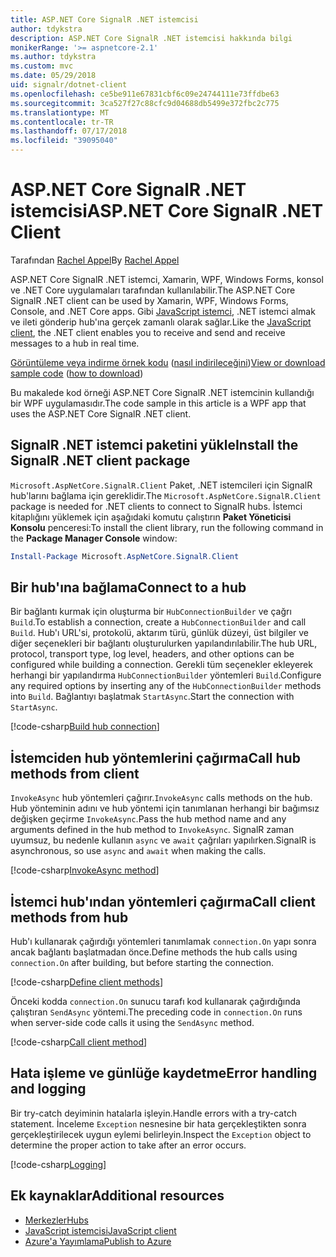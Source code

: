 ```yaml
---
title: ASP.NET Core SignalR .NET istemcisi
author: tdykstra
description: ASP.NET Core SignalR .NET istemcisi hakkında bilgi
monikerRange: '>= aspnetcore-2.1'
ms.author: tdykstra
ms.custom: mvc
ms.date: 05/29/2018
uid: signalr/dotnet-client
ms.openlocfilehash: ce5be911e67831cbf6c09e24744111e73ffdbe63
ms.sourcegitcommit: 3ca527f27c88cfc9d04688db5499e372fbc2c775
ms.translationtype: MT
ms.contentlocale: tr-TR
ms.lasthandoff: 07/17/2018
ms.locfileid: "39095040"
---
```

# <a name="aspnet-core-signalr-net-client"></a><span data-ttu-id="baf9b-103">ASP.NET Core SignalR .NET istemcisi</span><span class="sxs-lookup"><span data-stu-id="baf9b-103">ASP.NET Core SignalR .NET Client</span></span>

<span data-ttu-id="baf9b-104">Tarafından [Rachel Appel](http://twitter.com/rachelappel)</span><span class="sxs-lookup"><span data-stu-id="baf9b-104">By [Rachel Appel](http://twitter.com/rachelappel)</span></span>

<span data-ttu-id="baf9b-105">ASP.NET Core SignalR .NET istemci, Xamarin, WPF, Windows Forms, konsol ve .NET Core uygulamaları tarafından kullanılabilir.</span><span class="sxs-lookup"><span data-stu-id="baf9b-105">The ASP.NET Core SignalR .NET client can be used by Xamarin, WPF, Windows Forms, Console, and .NET Core apps.</span></span> <span data-ttu-id="baf9b-106">Gibi [JavaScript istemci](xref:signalr/javascript-client), .NET istemci almak ve ileti gönderip hub'ına gerçek zamanlı olarak sağlar.</span><span class="sxs-lookup"><span data-stu-id="baf9b-106">Like the [JavaScript client](xref:signalr/javascript-client), the .NET client enables you to receive and send and receive messages to a hub in real time.</span></span>

<span data-ttu-id="baf9b-107">[Görüntüleme veya indirme örnek kodu](https://github.com/aspnet/Docs/tree/live/aspnetcore/signalr/dotnet-client/sample) ([nasıl indirileceğini](xref:tutorials/index#how-to-download-a-sample))</span><span class="sxs-lookup"><span data-stu-id="baf9b-107">[View or download sample code](https://github.com/aspnet/Docs/tree/live/aspnetcore/signalr/dotnet-client/sample) ([how to download](xref:tutorials/index#how-to-download-a-sample))</span></span>

<span data-ttu-id="baf9b-108">Bu makalede kod örneği ASP.NET Core SignalR .NET istemcinin kullandığı bir WPF uygulamasıdır.</span><span class="sxs-lookup"><span data-stu-id="baf9b-108">The code sample in this article is a WPF app that uses the ASP.NET Core SignalR .NET client.</span></span>

## <a name="install-the-signalr-net-client-package"></a><span data-ttu-id="baf9b-109">SignalR .NET istemci paketini yükle</span><span class="sxs-lookup"><span data-stu-id="baf9b-109">Install the SignalR .NET client package</span></span>

<span data-ttu-id="baf9b-110">`Microsoft.AspNetCore.SignalR.Client` Paket, .NET istemcileri için SignalR hub'larını bağlama için gereklidir.</span><span class="sxs-lookup"><span data-stu-id="baf9b-110">The `Microsoft.AspNetCore.SignalR.Client` package is needed for .NET clients to connect to SignalR hubs.</span></span> <span data-ttu-id="baf9b-111">İstemci kitaplığını yüklemek için aşağıdaki komutu çalıştırın **Paket Yöneticisi Konsolu** penceresi:</span><span class="sxs-lookup"><span data-stu-id="baf9b-111">To install the client library, run the following command in the **Package Manager Console** window:</span></span>

```powershell
Install-Package Microsoft.AspNetCore.SignalR.Client
```

## <a name="connect-to-a-hub"></a><span data-ttu-id="baf9b-112">Bir hub'ına bağlama</span><span class="sxs-lookup"><span data-stu-id="baf9b-112">Connect to a hub</span></span>

<span data-ttu-id="baf9b-113">Bir bağlantı kurmak için oluşturma bir `HubConnectionBuilder` ve çağrı `Build`.</span><span class="sxs-lookup"><span data-stu-id="baf9b-113">To establish a connection, create a `HubConnectionBuilder` and call `Build`.</span></span> <span data-ttu-id="baf9b-114">Hub'ı URL'si, protokolü, aktarım türü, günlük düzeyi, üst bilgiler ve diğer seçenekleri bir bağlantı oluşturulurken yapılandırılabilir.</span><span class="sxs-lookup"><span data-stu-id="baf9b-114">The hub URL, protocol, transport type, log level, headers, and other options can be configured while building a connection.</span></span> <span data-ttu-id="baf9b-115">Gerekli tüm seçenekler ekleyerek herhangi bir yapılandırma `HubConnectionBuilder` yöntemleri `Build`.</span><span class="sxs-lookup"><span data-stu-id="baf9b-115">Configure any required options by inserting any of the `HubConnectionBuilder` methods into `Build`.</span></span> <span data-ttu-id="baf9b-116">Bağlantıyı başlatmak `StartAsync`.</span><span class="sxs-lookup"><span data-stu-id="baf9b-116">Start the connection with `StartAsync`.</span></span>

[!code-csharp[Build hub connection](dotnet-client/sample/signalrchatclient/MainWindow.xaml.cs?highlight=15-17,33)]

## <a name="call-hub-methods-from-client"></a><span data-ttu-id="baf9b-117">İstemciden hub yöntemlerini çağırma</span><span class="sxs-lookup"><span data-stu-id="baf9b-117">Call hub methods from client</span></span>

<span data-ttu-id="baf9b-118">`InvokeAsync` hub yöntemleri çağırır.</span><span class="sxs-lookup"><span data-stu-id="baf9b-118">`InvokeAsync` calls methods on the hub.</span></span> <span data-ttu-id="baf9b-119">Hub yönteminin adını ve hub yöntemi için tanımlanan herhangi bir bağımsız değişken geçirme `InvokeAsync`.</span><span class="sxs-lookup"><span data-stu-id="baf9b-119">Pass the hub method name and any arguments defined in the hub method to `InvokeAsync`.</span></span> <span data-ttu-id="baf9b-120">SignalR zaman uyumsuz, bu nedenle kullanın `async` ve `await` çağrıları yapılırken.</span><span class="sxs-lookup"><span data-stu-id="baf9b-120">SignalR is asynchronous, so use `async` and `await` when making the calls.</span></span>

[!code-csharp[InvokeAsync method](dotnet-client/sample/signalrchatclient/MainWindow.xaml.cs?range=48-49)]

## <a name="call-client-methods-from-hub"></a><span data-ttu-id="baf9b-121">İstemci hub'ından yöntemleri çağırma</span><span class="sxs-lookup"><span data-stu-id="baf9b-121">Call client methods from hub</span></span>

<span data-ttu-id="baf9b-122">Hub'ı kullanarak çağırdığı yöntemleri tanımlamak `connection.On` yapı sonra ancak bağlantı başlatmadan önce.</span><span class="sxs-lookup"><span data-stu-id="baf9b-122">Define methods the hub calls using `connection.On` after building, but before starting the connection.</span></span>

[!code-csharp[Define client methods](dotnet-client/sample/signalrchatclient/MainWindow.xaml.cs?range=22-29)]

<span data-ttu-id="baf9b-123">Önceki kodda `connection.On` sunucu tarafı kod kullanarak çağırdığında çalıştıran `SendAsync` yöntemi.</span><span class="sxs-lookup"><span data-stu-id="baf9b-123">The preceding code in `connection.On` runs when server-side code calls it using the `SendAsync` method.</span></span>

[!code-csharp[Call client method](dotnet-client/sample/signalrchat/hubs/chathub.cs?range=8-11)]

## <a name="error-handling-and-logging"></a><span data-ttu-id="baf9b-124">Hata işleme ve günlüğe kaydetme</span><span class="sxs-lookup"><span data-stu-id="baf9b-124">Error handling and logging</span></span>

<span data-ttu-id="baf9b-125">Bir try-catch deyiminin hatalarla işleyin.</span><span class="sxs-lookup"><span data-stu-id="baf9b-125">Handle errors with a try-catch statement.</span></span> <span data-ttu-id="baf9b-126">İnceleme `Exception` nesnesine bir hata gerçekleştikten sonra gerçekleştirilecek uygun eylemi belirleyin.</span><span class="sxs-lookup"><span data-stu-id="baf9b-126">Inspect the `Exception` object to determine the proper action to take after an error occurs.</span></span>

[!code-csharp[Logging](dotnet-client/sample/signalrchatclient/MainWindow.xaml.cs?range=46-54)]

## <a name="additional-resources"></a><span data-ttu-id="baf9b-127">Ek kaynaklar</span><span class="sxs-lookup"><span data-stu-id="baf9b-127">Additional resources</span></span>

* [<span data-ttu-id="baf9b-128">Merkezler</span><span class="sxs-lookup"><span data-stu-id="baf9b-128">Hubs</span></span>](xref:signalr/hubs)
* [<span data-ttu-id="baf9b-129">JavaScript istemcisi</span><span class="sxs-lookup"><span data-stu-id="baf9b-129">JavaScript client</span></span>](xref:signalr/javascript-client)
* [<span data-ttu-id="baf9b-130">Azure'a Yayımlama</span><span class="sxs-lookup"><span data-stu-id="baf9b-130">Publish to Azure</span></span>](xref:signalr/publish-to-azure-web-app)
